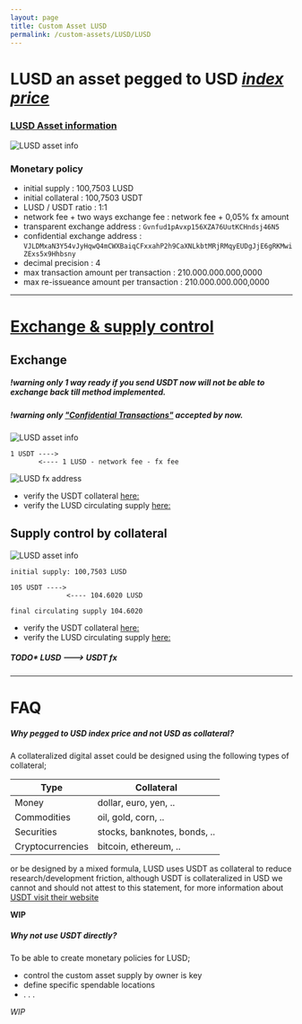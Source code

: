 ```yaml
---
layout: page
title: Custom Asset LUSD
permalink: /custom-assets/LUSD/LUSD
---
```


# LUSD an asset pegged to USD [_index price_](https://en.wikipedia.org/wiki/Price_index)  


### [LUSD Asset information](https://blockstream.info/liquid/asset/84467161a382f4b55912805a1ab992c89a7ca126024dbf1463b3d8d5cdf9e68b) 
<img class="" alt="LUSD asset info" src="{{ site.url }}/images/LUSD_asset_info.png" />


### Monetary policy

- initial supply                          : 100,7503 LUSD
- initial collateral                      : 100,7503 USDT
- LUSD / USDT ratio                       : 1:1
- network fee + two ways exchange fee     : network fee + 0,05% fx amount 
- transparent exchange address            : `Gvnfud1pAvxp156XZA76UutKCHndsj46N5` 
- confidential exchange address           : `VJLDMxaN3Y54vJyHqwQ4mCWXBaiqCFxxahP2h9CaXNLkbtMRjRMqyEUDgJjE6gRKMwiZExs5x9Hhbsny`
- decimal precision                       : 4
- max transaction amount per transaction  : 210.000.000.000,0000
- max re-issueance amount per transaction : 210.000.000.000,0000

***
# [Exchange & supply control](https://blockstream.info/liquid/address/Gvnfud1pAvxp156XZA76UutKCHndsj46N5)

## Exchange

##### !warning only 1 way ready if you send USDT now will not be able to exchange back till method implemented.
##### !warning only ["Confidential Transactions"](https://docs.blockstream.com/liquid/technical_overview.html#confidential-transactions) accepted by now.

<img class="" alt="LUSD asset info" src="{{ site.url }}/images/LUSD_fx_green.png" />


```
1 USDT ----> 
       <---- 1 LUSD - network fee - fx fee

```

<img class="" alt="LUSD fx address" src="{{ site.url }}/images/LUSD_fx_address_m.png" />



* verify the USDT collateral         [here:](https://blockstream.info/liquid/address/Gvnfud1pAvxp156XZA76UutKCHndsj46N5) 
* verify the LUSD circulating supply [here:](https://blockstream.info/liquid/asset/84467161a382f4b55912805a1ab992c89a7ca126024dbf1463b3d8d5cdf9e68b)

## Supply control by collateral

<img class="" alt="LUSD asset info" src="{{ site.url }}/images/LUSD_supply_green.png" />

```
initial supply: 100,7503 LUSD

105 USDT ---->
              <---- 104.6020 LUSD 

final circulating supply 104.6020
```

* verify the USDT collateral         [here:](https://blockstream.info/liquid/address/Gvnfud1pAvxp156XZA76UutKCHndsj46N5)
* verify the LUSD circulating supply [here:](https://blockstream.info/liquid/asset/84467161a382f4b55912805a1ab992c89a7ca126024dbf1463b3d8d5cdf9e68b)


##### TODO* LUSD ---> USDT fx 

***
# FAQ 
##### Why pegged to USD _index price_ and not USD as collateral?
A collateralized digital asset could be designed using the following types of collateral;

|Type            |Collateral|
|--------|--------|
|Money           |dollar, euro, yen, ..       |
|Commodities     |oil, gold, corn, ..         |
|Securities      |stocks, banknotes, bonds, ..|
|Cryptocurrencies|bitcoin, ethereum, ..       |

or be designed by a mixed formula, LUSD uses USDT as collateral to reduce research/development friction, although USDT is collateralized in USD we cannot and should not attest to this statement, for more information about [USDT visit their website](https://tether.to/)

__WIP__

##### Why not use USDT directly?
To be able to create monetary policies for LUSD;

- control the custom asset supply by owner is key  
- define specific spendable locations
- . . .

_WIP_




